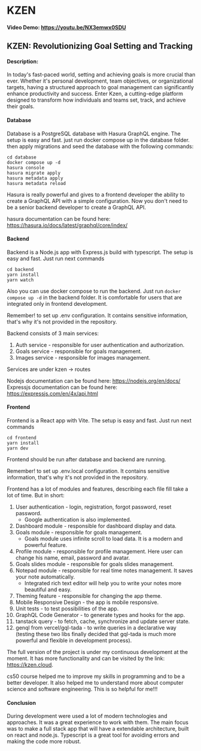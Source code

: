 # KZEN

#### Video Demo: https://youtu.be/NX3emwx0SDU

## KZEN: Revolutionizing Goal Setting and Tracking

#### Description:

In today's fast-paced world, setting and achieving goals is more crucial than ever. Whether it's personal development, team objectives, or organizational targets, having a structured approach to goal management can significantly enhance productivity and success. Enter Kzen, a cutting-edge platform designed to transform how individuals and teams set, track, and achieve their goals.

#### Database

Database is a PostgreSQL database with Hasura GraphQL engine. The setup is easy and fast. just run docker compose up in the database folder.
then apply migrations and seed the database with the following commands:

```
cd database
docker compose up -d
hasura console
hasura migrate apply
hasura metadata apply
hasura metadata reload
```

Hasura is really powerful and gives to a frontend developer the ability to create a GraphQL API with a simple configuration.
Now you don't need to be a senior backend developer to create a GraphQL API.

hasura documentation can be found here: https://hasura.io/docs/latest/graphql/core/index/

#### Backend

Backend is a Node.js app with Express.js build with typescript. The setup is easy and fast. Just run next commands

```
cd backend
yarn install
yarn watch
```

Also you can use docker compose to run the backend. Just run `docker compose up -d` in the backend folder. It is comfortable for users that are integrated only in frontend development.

Remember! to set up .env configuration. It contains sensitive information, that's why it's not provided in the repository.

Backend consists of 3 main services:

1. Auth service - responsible for user authentication and authorization.
2. Goals service - responsible for goals management.
3. Images service - responsible for images management.

Services are under kzen -> routes

Nodejs documentation can be found here: https://nodejs.org/en/docs/
Expressjs documentation can be found here: https://expressjs.com/en/4x/api.html

#### Frontend

Frontend is a React app with Vite. The setup is easy and fast. Just run next commands

```
cd frontend
yarn install
yarn dev
```

Frontend should be run after database and backend are running.

Remember! to set up .env.local configuration. It contains sensitive information, that's why it's not provided in the repository.

Frontend has a lot of modules and features, describing each file fill take a lot of time. But in short:

1. User authentication - login, registration, forgot password, reset password.
    - Google authentication is also implemented.
2. Dashboard module - responsible for dashboard display and data.
3. Goals module - responsible for goals management.
    - Goals module uses infinite scroll to load data. It is a modern and powerful feature.
4. Profile module - responsible for profile management. Here user can change his name, email, password and avatar.
5. Goals slides module - responsible for goals slides management.
6. Notepad module - responsible for real time notes management. It saves your note automatically.
    - Integrated rich text editor will help you to write your notes more beautiful and easy.
7. Theming feature - responsible for changing the app theme.
8. Mobile Responsive Design - the app is mobile responsive.
9. Unit tests - to test possibilities of the app.
10. GraphQL Code Generator - to generate types and hooks for the app.
11. tanstack query - to fetch, cache, synchronize and update server state.
12. genql from vercel/gql-tada - to write queries in a declarative way (testing these two libs finally decided that gql-tada is much more powerful and flexible in development process).

The full version of the project is under my continuous development at the moment. It has more functionality and can be visited by the link: https://kzen.cloud.

cs50 course helped me to improve my skills in programming and to be a better developer. It also helped me to understand more about computer science and software engineering. This is so helpful for me!!!

#### Conclusion

During development were used a lot of modern technologies and approaches. It was a great experience to work with them. The main focus was to make a full stack app that will have a extendable architecture, built on react and node.js. Typescript is a great tool for avoiding errors and making the code more robust.
